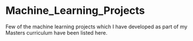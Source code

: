 # Machine_Learning_Projects
Few of the machine learning projects which I have developed as part of my Masters curriculum have been listed here.
